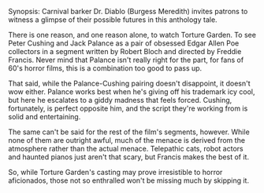 Synopsis: Carnival barker Dr. Diablo (Burgess Meredith) invites patrons to witness a glimpse of their possible futures in this anthology tale.

There is one reason, and one reason alone, to watch Torture Garden. To see Peter Cushing and Jack Palance as a pair of obsessed Edgar Allen Poe collectors in a segment written by Robert Bloch and directed by Freddie Francis. Never mind that Palance isn't really right for the part, for fans of 60's horror films, this is a combination too good to pass up.

That said, while the Palance-Cushing pairing doesn't disappoint, it doesn't wow either. Palance works best when he's giving off his trademark icy cool, but here he escalates to a giddy madness that feels forced. Cushing, fortunately, is perfect opposite him, and the script they're working from is solid and entertaining.

The same can't be said for the rest of the film's segments, however. While none of them are outright awful, much of the menace is derived from the atmosphere rather than the actual menace. Telepathic cats, robot actors and haunted pianos just aren't that scary, but Francis makes the best of it.

So, while Torture Garden's casting may prove irresistible to horror aficionados, those not so enthralled won't be missing much by skipping it.
